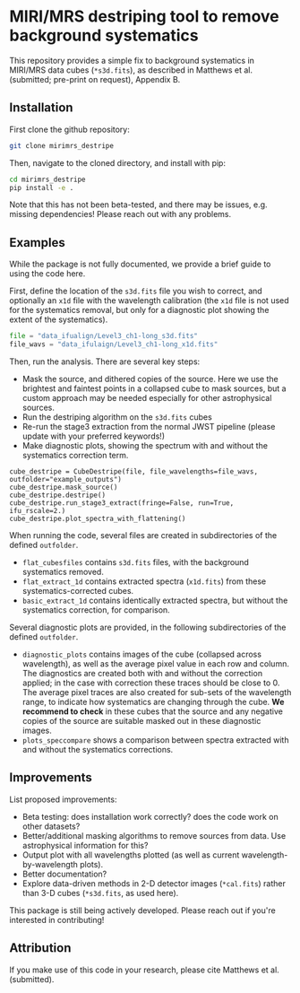 MIRI/MRS destriping tool to remove background systematics
==========

This repository provides a simple fix to background systematics in MIRI/MRS data cubes (`*s3d.fits`), as described in Matthews et al. (submitted; pre-print on request), Appendix B.


Installation
------------

First clone the github repository:

```sh
git clone mirimrs_destripe
```

Then, navigate to the cloned directory, and install with pip:

```sh
cd mirimrs_destripe
pip install -e .
```

Note that this has not been beta-tested, and there may be issues, e.g. missing dependencies! Please reach out with any problems.


Examples
------------
While the package is not fully documented, we provide a brief guide to using the code here.

First, define the location of the `s3d.fits` file you wish to correct, and optionally an `x1d` file with the wavelength calibration (the `x1d` file is not used for the systematics removal, but only for a diagnostic plot showing the extent of the systematics).

```python
file = "data_ifualign/Level3_ch1-long_s3d.fits"
file_wavs = "data_ifulaign/Level3_ch1-long_x1d.fits"
```

Then, run the analysis. There are several key steps:

* Mask the source, and dithered copies of the source. Here we use the brightest and faintest points in a collapsed cube to mask sources, but a custom approach may be needed especially for other astrophysical sources.
* Run the destriping algorithm on the `s3d.fits` cubes
* Re-run the stage3 extraction from the normal JWST pipeline (please update with your preferred keywords!)
* Make diagnostic plots, showing the spectrum with and without the systematics correction term.

```
cube_destripe = CubeDestripe(file, file_wavelengths=file_wavs, outfolder="example_outputs")
cube_destripe.mask_source()
cube_destripe.destripe()
cube_destripe.run_stage3_extract(fringe=False, run=True, ifu_rscale=2.)
cube_destripe.plot_spectra_with_flattening()
```

When running the code, several files are created in subdirectories of the defined `outfolder`.

* `flat_cubesfiles` contains `s3d.fits` files, with the background systematics removed.
* `flat_extract_1d` contains extracted spectra (`x1d.fits`) from these systematics-corrected cubes.
* `basic_extract_1d` contains identically extracted spectra, but without the systematics correction, for comparison.

Several diagnostic plots are provided, in the following subdirectories of the defined `outfolder`.

* `diagnostic_plots` contains images of the cube (collapsed across wavelength), as well as the average pixel value in each row and column. The diagnostics are created both with and without the correction applied; in the case with correction these traces should be close to 0. The average pixel traces are also created for sub-sets of the wavelength range, to indicate how systematics are changing through the cube. **We recommend to check** in these cubes that the source and any negative copies of the source are suitable masked out in these diagnostic images.
* `plots_speccompare` shows a comparison between spectra extracted with and without the systematics corrections.


Improvements
------------
List proposed improvements:

* Beta testing: does installation work correctly? does the code work on other datasets?
* Better/additional masking algorithms to remove sources from data. Use astrophysical information for this?
* Output plot with all wavelengths plotted (as well as current wavelength-by-wavelength plots).
* Better documentation?
* Explore data-driven methods in 2-D detector images (`*cal.fits`) rather than 3-D cubes (`*s3d.fits`, as used here).

This package is still being actively developed. Please reach out if you're interested in contributing!


Attribution
------------

If you make use of this code in your research, please cite Matthews et al. (submitted).